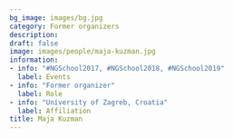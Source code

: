 ```yaml
---
bg_image: images/bg.jpg
category: Former organizers
description: 
draft: false
image: images/people/maja-kuzman.jpg
information:
- info: "#NGSchool2017, #NGSchool2018, #NGSchool2019"
  label: Events
- info: "Former organizer"
  label: Role
- info: "University of Zagreb, Croatia"
  label: Affiliation 
title: Maja Kuzman
---
```


